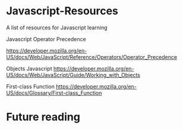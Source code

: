 # Javascript-Resources
A list of resources for Javascript learning

Javascript Operator Precedence

https://developer.mozilla.org/en-US/docs/Web/JavaScript/Reference/Operators/Operator_Precedence

Objects Javascript 
https://developer.mozilla.org/en-US/docs/Web/JavaScript/Guide/Working_with_Objects

First-class Function
https://developer.mozilla.org/en-US/docs/Glossary/First-class_Function



# Future reading
